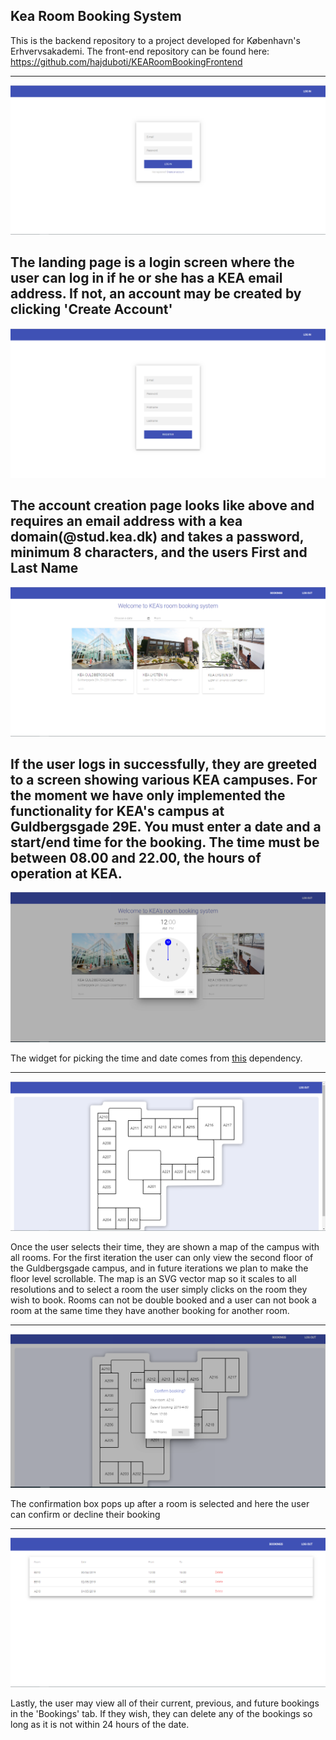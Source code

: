 Kea Room Booking System
-----------------------------
This is the backend repository to a project developed for København's Erhvervsakademi.
The front-end repository can be found here: https://github.com/hajduboti/KEARoomBookingFrontend

--------------------------

![alt text](img/0.1.png)

The landing page is a login screen where the user can log in if he or she has
a KEA email address. If not, an account may be created by clicking 'Create Account'
--------------------------
![alt text](img/0.2.png)

The account creation page looks like above and requires an email address with a kea domain(@stud.kea.dk) and
takes a password, minimum 8 characters, and the users First and Last Name
--------------------------
![alt text](img/1.png)

If the user logs in successfully, they are greeted to a screen showing various
KEA campuses. For the moment we have only implemented the functionality for KEA's campus
at Guldbergsgade 29E. You must enter a date and a start/end time for the booking.
The time must be between 08.00 and 22.00, the hours of operation at KEA.
--------------------------
![alt text](img/3.png)

The widget for picking the time and date comes from [this](https://www.npmjs.com/package/amazing-time-picker) dependency.

--------------------------
![alt text](img/4.png)

Once the user selects their time, they are shown a map of the campus with all rooms. For the first iteration 
the user can only view the second floor of the Guldbergsgade campus, and in future iterations we plan to make the floor level
scrollable. The map is an SVG vector map so it scales to all resolutions and to select a room the user simply
clicks on the room they wish to book. Rooms can not be double booked and a user can not book a room at the same time they have another
booking for another room.

--------------------------
![alt text](img/5.png)

The confirmation box pops up after a room is selected and here the user can confirm or decline their booking

--------------------------
![alt text](img/6.png)

Lastly, the user may view all of their current, previous, and future bookings in the 'Bookings' tab. If they wish, they
can delete any of the bookings so long as it is not within 24 hours of the date.





